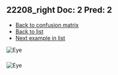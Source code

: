 ## 22208_right Doc: 2 Pred: 2
- [Back to confusion matrix](https://github.com/juliandewit/kaggle_retinopathy/blob/master/matrix.md)
- [Back to list](https://github.com/juliandewit/kaggle_retinopathy/blob/master/lists/22/list.md)
- [Next example in list](https://github.com/juliandewit/kaggle_retinopathy/blob/master/lists/22/22/22220_right.md)

![Eye](https://retinopaty.blob.core.windows.net/size1024/22208_right_2.jpeg)

### 

![Eye]()
